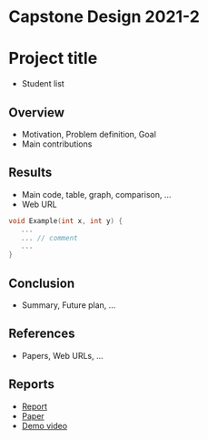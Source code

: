 # Capstone Design 2021-2
# Project title
* Student list

## Overview
* Motivation, Problem definition, Goal
* Main contributions

## Results
* Main code, table, graph, comparison, ...
* Web URL

``` C++
void Example(int x, int y) {
   ...  
   ... // comment
   ...
}
```

## Conclusion
* Summary, Future plan, ...

## References
* Papers, Web URLs, ...

## Reports
* [Report](Reports/Final.pdf) 
* [Paper](Reports/Paper.pdf)
* [Demo video](Reports/Demo.mp4)
